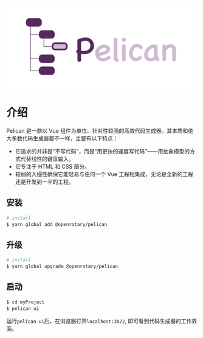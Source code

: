 ![image](https://github.com/openrotary/pelican/blob/master/docs/images/logo.png)

# 介绍

Pelican 是一款以 Vue 组件为单位、针对性较强的高效代码生成器。其本质和绝大多数代码生成器都不一样，主要有以下特点：

-   它追求的并非是“不写代码”，而是“用更快的速度写代码”——用抽象模型的方式代替线性的键盘输入。
-   它专注于 HTML 和 CSS 部分。
-   较弱的入侵性确保它能轻易与任何一个 Vue 工程相集成，无论是全新的工程还是开发到一半的工程。

## 安装

```bash
# install
$ yarn global add @openrotary/pelican
```

## 升级

```bash
# install
$ yarn global upgrade @openrotary/pelican
```

## 启动

```bash
$ cd myProject
$ pelican ui
```

运行`pelican ui`后，在浏览器打开`localhost:3022`, 即可看到代码生成器的工作界面。
